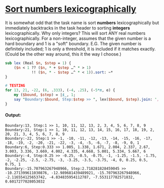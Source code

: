 [1]: https://rosettacode.org/wiki/Sort_numbers_lexicographically

# [Sort numbers lexicographically][1]





It is somewhat odd that the task name is sort **numbers** lexicographically but immediately backtracks in the task header to sorting **integers** lexicographically.  Why only integers? This will sort ANY real numbers lexicographically. For a non-integer, assumes that the given number is a hard boundary and 1 is a "soft" boundary. E.G. The given number is definitely included; 1 is only a threshold, it is included if it matches exactly. (Could be the other way around, this it the way I choose.)

```perl
sub lex (Real $n, $step = 1) {
    ($n < 1 ?? ($n, * + $step …^ * > 1)
            !! ($n, * - $step …^ * < 1)).sort: ~*
}

# TESTING
for 13, 21, -22, (6, .333), (-4, .25), (-5*π, e) {
    my ($bound, $step) = |$_, 1;
    say "Boundary:$bound, Step:$step >> ", lex($bound, $step).join: ', ';
}
```

#### Output:
```
Boundary:13, Step:1 >> 1, 10, 11, 12, 13, 2, 3, 4, 5, 6, 7, 8, 9
Boundary:21, Step:1 >> 1, 10, 11, 12, 13, 14, 15, 16, 17, 18, 19, 2, 20, 21, 3, 4, 5, 6, 7, 8, 9
Boundary:-22, Step:1 >> -1, -10, -11, -12, -13, -14, -15, -16, -17, -18, -19, -2, -20, -21, -22, -3, -4, -5, -6, -7, -8, -9, 0, 1
Boundary:6, Step:0.333 >> 1.005, 1.338, 1.671, 2.004, 2.337, 2.67, 3.003, 3.336, 3.669, 4.002, 4.335, 4.668, 5.001, 5.334, 5.667, 6
Boundary:-4, Step:0.25 >> -0.25, -0.5, -0.75, -1, -1.25, -1.5, -1.75, -2, -2.25, -2.5, -2.75, -3, -3.25, -3.5, -3.75, -4, 0, 0.25, 0.5, 0.75, 1
Boundary:-15.707963267948966, Step:2.718281828459045 >> -10.271399611030876, -12.989681439489921, -15.707963267948966, -2.116554125653742, -4.834835954112787, -7.553117782571832, 0.6017277028053032
```
